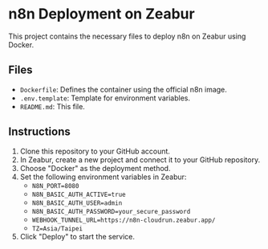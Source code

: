 # n8n Deployment on Zeabur

This project contains the necessary files to deploy n8n on Zeabur using Docker.

## Files

- `Dockerfile`: Defines the container using the official n8n image.
- `.env.template`: Template for environment variables.
- `README.md`: This file.

## Instructions

1. Clone this repository to your GitHub account.
2. In Zeabur, create a new project and connect it to your GitHub repository.
3. Choose "Docker" as the deployment method.
4. Set the following environment variables in Zeabur:
   - `N8N_PORT=8080`
   - `N8N_BASIC_AUTH_ACTIVE=true`
   - `N8N_BASIC_AUTH_USER=admin`
   - `N8N_BASIC_AUTH_PASSWORD=your_secure_password`
   - `WEBHOOK_TUNNEL_URL=https://n8n-cloudrun.zeabur.app/`
   - `TZ=Asia/Taipei`
5. Click "Deploy" to start the service.
